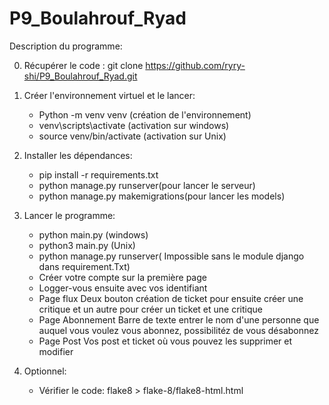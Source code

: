 # P9_Boulahrouf_Ryad

Description du programme:

0. Récupérer le code :
    git clone https://github.com/ryry-shi/P9_Boulahrouf_Ryad.git
    
1. Créer l'environnement virtuel et le lancer:
        
    - Python -m venv venv       (création de l'environnement)
    - venv\scripts\activate     (activation sur windows)
    - source venv/bin/activate (activation sur Unix)
    
2. Installer les dépendances:
    - pip install -r requirements.txt
    - python manage.py runserver(pour lancer le serveur)
    - python manage.py makemigrations(pour lancer les models)

3. Lancer le programme:
    - python main.py (windows)
    - python3 main.py (Unix)
    - python manage.py runserver( Impossible sans le module django dans requirement.Txt)
    - Créer votre compte sur la première page 
    - Logger-vous ensuite avec vos identifiant
    - Page flux Deux bouton création de ticket pour ensuite créer une critique et un autre pour créer un ticket et une critique
    - Page Abonnement Barre de texte entrer le nom d'une personne que auquel vous voulez vous abonnez, possibilitéz de vous désabonnez
    - Page Post Vos post et ticket où vous pouvez les supprimer et modifier 
    

4. Optionnel:
    - Vérifier le code:
        flake8 > flake-8/flake8-html.html
